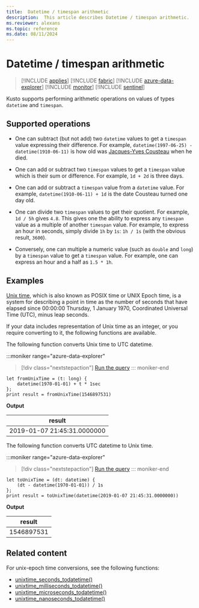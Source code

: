 ```yaml
---
title:  Datetime / timespan arithmetic
description:  This article describes Datetime / timespan arithmetic.
ms.reviewer: alexans
ms.topic: reference
ms.date: 08/11/2024
---
```

# Datetime / timespan arithmetic

> [!INCLUDE [applies](../includes/applies-to-version/applies.md)] [!INCLUDE [fabric](../includes/applies-to-version/fabric.md)] [!INCLUDE [azure-data-explorer](../includes/applies-to-version/azure-data-explorer.md)] [!INCLUDE [monitor](../includes/applies-to-version/monitor.md)] [!INCLUDE [sentinel](../includes/applies-to-version/sentinel.md)]

Kusto supports performing arithmetic operations on values of types `datetime`
and `timespan`.

## Supported operations

* One can subtract (but not add) two `datetime` values to get a `timespan` value
  expressing their difference.
  For example, `datetime(1997-06-25) - datetime(1910-06-11)` is how old was
  [Jacques-Yves Cousteau](https://en.wikipedia.org/wiki/Jacques_Cousteau) when
  he died.

* One can add or subtract two `timespan` values to get a `timespan` value
  which is their sum or difference.
  For example, `1d + 2d` is three days.

* One can add or subtract a `timespan` value from a `datetime` value.
  For example, `datetime(1910-06-11) + 1d` is the date Cousteau turned one day old.

* One can divide two `timespan` values to get their quotient.
  For example, `1d / 5h` gives `4.8`.
  This gives one the ability to express any `timespan` value as a multiple of
  another `timespan` value. For example, to express an hour in seconds, simply
  divide `1h` by `1s`: `1h / 1s` (with the obvious result, `3600`).

* Conversely, one can multiple a numeric value (such as `double` and `long`)
  by a `timespan` value to get a `timespan` value.
  For example, one can express an hour and a half as `1.5 * 1h`.

## Examples

[Unix time](https://en.wikipedia.org/wiki/Unix_time), which is also known as POSIX time or UNIX Epoch time,
is a system for describing a point in time as the number of seconds that have elapsed since
00:00:00 Thursday, 1 January 1970, Coordinated Universal Time (UTC), minus leap seconds.

If your data includes representation of Unix time as an integer, or you require converting to it,
the following functions are available.

The following function converts Unix time to UTC datetime.

:::moniker range="azure-data-explorer"
> [!div class="nextstepaction"]
> <a href="https://dataexplorer.azure.com/clusters/help/databases/Samples?query=H4sIAAAAAAAAA8tJLVFIK8rPDc3LrAjJzE1VsFXQKLHKyc9L1+SqVuBSAIKUxJLUEqCUhqGluYGugSEQaSpoK5QoaCkYFqcmK3DVWnMVFGXmlSgUpRaX5pQAjUA2UcPQ1MTMwtLc1NhQEwCPpAMfbgAAAA==" target="_blank">Run the query</a>
::: moniker-end

```kusto
let fromUnixTime = (t: long) { 
    datetime(1970-01-01) + t * 1sec 
};
print result = fromUnixTime(1546897531)
```

**Output**

| result |
|---|
| 2019-01-07 21:45:31.0000000 |


The following function converts UTC datetime to Unix time.

:::moniker range="azure-data-explorer"
> [!div class="nextstepaction"]
> <a href="https://dataexplorer.azure.com/clusters/help/databases/Samples?query=H4sIAAAAAAAAA8tJLVEoyQ/Ny6wIycxNVbBV0EgpsVJISSxJLQHyNRWqFbgUgAAoqqALF9YwtDQ30DUwBCJNTQV9BcNiBa5aa66Cosy8EoWi1OLSnBKgSQhjNeAajQwMLcEazRWMDK1MTK2MDfUMIEBTEwBVI1K3jAAAAA==" target="_blank">Run the query</a>
::: moniker-end

```kusto
let toUnixTime = (dt: datetime) { 
    (dt - datetime(1970-01-01)) / 1s 
};
print result = toUnixTime(datetime(2019-01-07 21:45:31.0000000))
```

**Output**

| result |
|---|
| 1546897531 |

## Related content

For unix-epoch time conversions, see the following functions:

* [unixtime_seconds_todatetime()](unixtime-seconds-todatetime-function.md)
* [unixtime_milliseconds_todatetime()](unixtime-milliseconds-todatetime-function.md)
* [unixtime_microseconds_todatetime()](unixtime-microseconds-todatetime-function.md)
* [unixtime_nanoseconds_todatetime()](unixtime-nanoseconds-todatetime-function.md)
